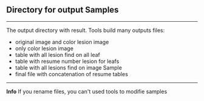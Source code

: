 ## Directory for output Samples

***

The output directory with result.
Tools build many outputs files:

- original image and color lesion image
- only color lesion image
- table with all lesion find on all leaf
- table with resume number lesion for leafs
- table with all lesions find on image Sample
- final file with concatenation of resume tables

***
**Info**  If you rename files, you can't used tools to modifie samples
